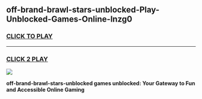 
## off-brand-brawl-stars-unblocked-Play-Unblocked-Games-Online-lnzg0
<h3>
<a href="https://premium76.site?title=off-brand-brawl-stars-unblocked&ref=25A">CLICK TO PLAY</a></h3>
<hr>

<h3>
<a href="https://premium76.site?title=off-brand-brawl-stars-unblocked&ref=25A">CLICK 2 PLAY</a>
  
</h3>

<a href="https://premium76.site?title=off-brand-brawl-stars-unblocked&ref=25A"><img src="https://clearcache.store/games.png"></a>


**off-brand-brawl-stars-unblocked games unblocked: Your Gateway to Fun and Accessible Online Gaming**
